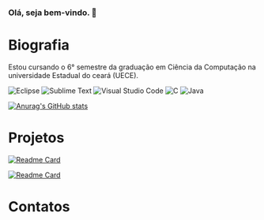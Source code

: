 ### Olá, seja bem-vindo. 👋

# Biografia

Estou cursando o 6° semestre da graduação em Ciência da Computação na universidade Estadual do ceará (UECE).

![Eclipse](https://img.shields.io/badge/Eclipse-2C2255?style=for-the-badge&logo=eclipse&logoColor=white)
![Sublime Text](https://img.shields.io/badge/sublime_text-%23575757.svg?&style=for-the-badge&logo=sublime-text&logoColor=important)
![Visual Studio Code](https://img.shields.io/badge/Visual_Studio_Code-0078D4?style=for-the-badge&logo=visual%20studio%20code&logoColor=white)
![C](https://img.shields.io/badge/C-00599C?style=for-the-badge&logo=c&logoColor=white)
![Java](https://img.shields.io/badge/Java-ED8B00?style=for-the-badge&logo=java&logoColor=white)

[![Anurag's GitHub stats](https://github-readme-stats.vercel.app/api?username=PauloHenriquesf-dev&theme=dark)](https://github.com/anuraghazra/githubreadme-stats)

# Projetos

[![Readme Card](https://github-readme-stats.vercel.app/api/pin/?username=PauloHenriquesf-dev&repo=PauloHenriquesf-dev.github.io)](https://github.com/PauloHenriquesf-dev/PauloHenriquesf-dev.github.io)

[![Readme Card](https://github-readme-stats.vercel.app/api/pin/?username=PauloHenriquesf-dev&repo=PauloHenriquesf-dev-tarefa.github.io)](https://github.com/PauloHenriquesf-dev/PauloHenriquesf-dev-tarefa.github.io)

<!--
[<img src]
-->

# Contatos

<!--
**PauloHenriquesf-dev/PauloHenriquesf-dev** is a ✨ _special_ ✨ repository because its `README.md` (this file) appears on your GitHub profile.

Here are some ideas to get you started:

- 🔭 I’m currently working on ...
- 🌱 I’m currently learning ...
- 👯 I’m looking to collaborate on ...
- 🤔 I’m looking for help with ...
- 💬 Ask me about ...
- 📫 How to reach me: ...
- 😄 Pronouns: ...
- ⚡ Fun fact: ...
-->
